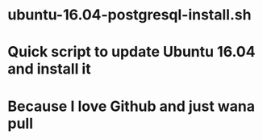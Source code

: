 # ubuntu-16.04-postgresql-install.sh

# Quick script to update Ubuntu 16.04 and install it
# Because I love Github and just wana pull 


